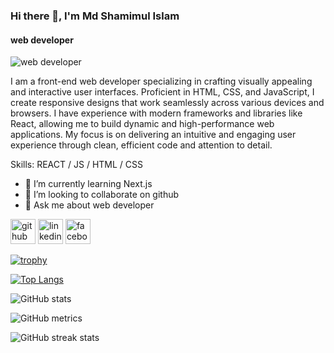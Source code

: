 ### Hi there 👋, I'm Md Shamimul Islam
#### web developer
![web developer](https://i.ibb.co/hBmR0Vf/Md-Shamimul-Islam.png)

I am a front-end web developer specializing in crafting visually appealing and interactive user interfaces. Proficient in HTML, CSS, and JavaScript, I create responsive designs that work seamlessly across various devices and browsers. I have experience with modern frameworks and libraries like React, allowing me to build dynamic and high-performance web applications. My focus is on delivering an intuitive and engaging user experience through clean, efficient code and attention to detail.

Skills:  REACT / JS / HTML / CSS

- 🌱 I’m currently learning Next.js 
- 👯 I’m looking to collaborate on github 
- 💬 Ask me about web developer 


[<img src='https://cdn.jsdelivr.net/npm/simple-icons@3.0.1/icons/github.svg' alt='github' height='40'>](https://github.com/Shamimul143)  [<img src='https://cdn.jsdelivr.net/npm/simple-icons@3.0.1/icons/linkedin.svg' alt='linkedin' height='40'>](https://www.linkedin.com/in/md-shamim-771b65221/)  [<img src='https://cdn.jsdelivr.net/npm/simple-icons@3.0.1/icons/facebook.svg' alt='facebook' height='40'>](https://www.facebook.com/md.shamim.54540)  

[![trophy](https://github-profile-trophy.vercel.app/?username=Shamimul143)](https://github.com/ryo-ma/github-profile-trophy)

[![Top Langs](https://github-readme-stats.vercel.app/api/top-langs/?username=Shamimul143)](https://github.com/anuraghazra/github-readme-stats)

![GitHub stats](https://github-readme-stats.vercel.app/api?username=Shamimul143&show_icons=true&count_private=true)  

![GitHub metrics](https://metrics.lecoq.io/Shamimul143)  

![GitHub streak stats](https://streak-stats.demolab.com/?user=Shamimul143)  

